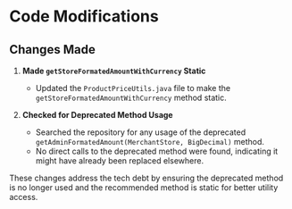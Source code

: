 # Code Modifications

## Changes Made

1. **Made `getStoreFormatedAmountWithCurrency` Static**
   - Updated the `ProductPriceUtils.java` file to make the `getStoreFormatedAmountWithCurrency` method static.

2. **Checked for Deprecated Method Usage**
   - Searched the repository for any usage of the deprecated `getAdminFormatedAmount(MerchantStore, BigDecimal)` method.
   - No direct calls to the deprecated method were found, indicating it might have already been replaced elsewhere.

These changes address the tech debt by ensuring the deprecated method is no longer used and the recommended method is static for better utility access.

